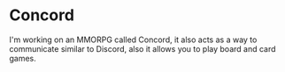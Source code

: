 # Concord
I'm working on an MMORPG called Concord, it also acts as a way to communicate similar to Discord, also it allows you to play board and card games. 
